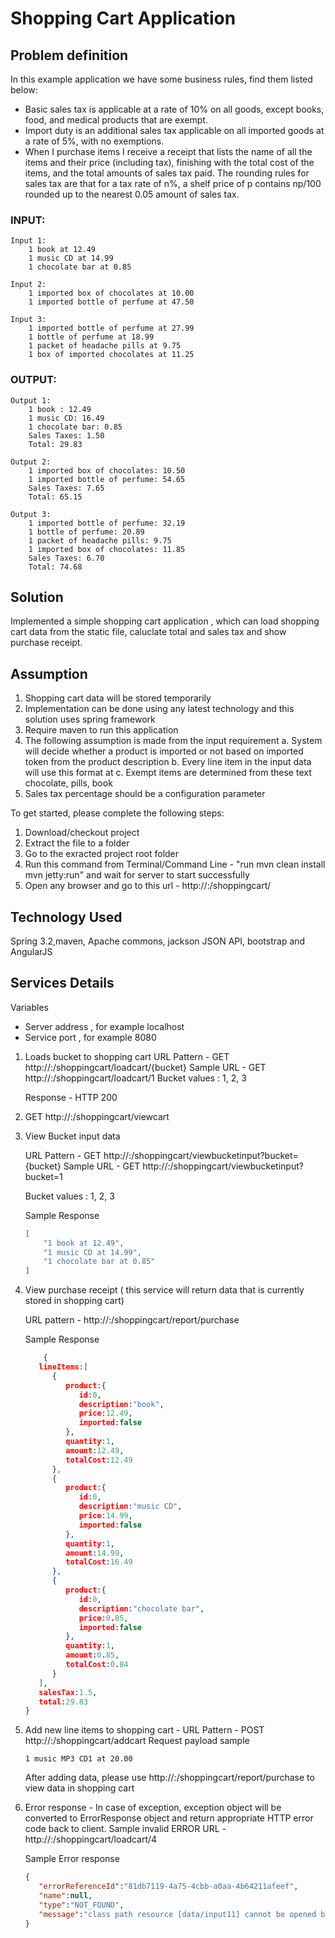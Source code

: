 # Shopping Cart Application
## Problem definition
In this example application we have some business rules, find them listed below:
- Basic sales tax is applicable at a rate of 10% on all goods, except books, food,
and medical products that are exempt. 
- Import duty is an additional sales tax applicable on all imported goods at a rate of 5%, with no exemptions.
- When I purchase items I receive a receipt that lists the name of all the items and
their price (including tax), finishing with the total cost of the items, and the total
amounts of sales tax paid. 
The rounding rules for sales tax are that for a tax rate of n%, a shelf price of p contains np/100 rounded up to the nearest 0.05 amount of sales tax.

### INPUT:

	Input 1:
		1 book at 12.49
		1 music CD at 14.99
		1 chocolate bar at 0.85
		
	Input 2:
		1 imported box of chocolates at 10.00
		1 imported bottle of perfume at 47.50
		
	Input 3:
		1 imported bottle of perfume at 27.99
		1 bottle of perfume at 18.99
		1 packet of headache pills at 9.75
		1 box of imported chocolates at 11.25

### OUTPUT:
	Output 1:
		1 book : 12.49
		1 music CD: 16.49
		1 chocolate bar: 0.85
		Sales Taxes: 1.50
		Total: 29.83
		
	Output 2:
		1 imported box of chocolates: 10.50
		1 imported bottle of perfume: 54.65
		Sales Taxes: 7.65
		Total: 65.15
		
	Output 3:
		1 imported bottle of perfume: 32.19
		1 bottle of perfume: 20.89
		1 packet of headache pills: 9.75
		1 imported box of chocolates: 11.85
		Sales Taxes: 6.70
		Total: 74.68

## Solution
Implemented a simple shopping cart application , which can load shopping cart data from the static file, caluclate total and sales tax and show purchase receipt.

## Assumption
1. Shopping cart data will be stored temporarily
2. Implementation can be done using any latest technology and this solution uses spring framework
3. Require maven to run this application
4. The following assumption is made from the input requirement
	a. System will decide whether a product is imported or not based on imported token from the product description
	b. Every line item in the input data will use this format <Qty> <imported> <desc> at <price>
     c. Exempt items are determined from these text chocolate, pills, book
5. Sales tax percentage should be a configuration parameter

To get started, please complete the following steps:
1. Download/checkout project
2. Extract the file to a folder
3. Go to the exracted project root folder
4. Run this command from Terminal/Command Line - "run mvn clean install mvn jetty:run" and wait for server to start successfully
5. Open any browser and go to this url - http://<server address>:<port>/shoppingcart/

## Technology Used
Spring 3.2,maven,  Apache commons, jackson JSON API, bootstrap and AngularJS

## Services Details

Variables
- Server address <localhost>, for example localhost
- Service port <port>, for example 8080


1. Loads bucket to shopping cart
	URL Pattern - GET http://<server address>:<port>/shoppingcart/loadcart/{bucket}
	Sample URL - GET http://<server address>:<port>/shoppingcart/loadcart/1
	Bucket values : 1, 2, 3

	Response -  HTTP 200
	
2. GET http://<server address>:<port>/shoppingcart/viewcart

3. View Bucket input data

	URL Pattern -  GET http://<server address>:<port>/shoppingcart/viewbucketinput?bucket={bucket}
	Sample URL - GET http://<server address>:<port>/shoppingcart/viewbucketinput?bucket=1

	Bucket values : 1, 2, 3
	
	Sample Response
	
	```json
	[
		"1 book at 12.49",
		"1 music CD at 14.99",
		"1 chocolate bar at 0.85"
	]
	```
	


4. View purchase receipt ( this service will return data that is currently stored in shopping cart)

	URL pattern - http://<server address>:<port>/shoppingcart/report/purchase

	Sample Response
	```json
		{
	   lineItems:[
	      {
	         product:{
	            id:0,
	            description:"book",
	            price:12.49,
	            imported:false
	         },
	         quantity:1,
	         amount:12.49,
	         totalCost:12.49
	      },
	      {
	         product:{
	            id:0,
	            description:"music CD",
	            price:14.99,
	            imported:false
	         },
	         quantity:1,
	         amount:14.99,
	         totalCost:16.49
	      },
	      {
	         product:{
	            id:0,
	            description:"chocolate bar",
	            price:0.85,
	            imported:false
	         },
	         quantity:1,
	         amount:0.85,
	         totalCost:0.84
	      }
	   ],
	   salesTax:1.5,
	   total:29.83
	}
	```

5. Add new line items to shopping cart -
	URL Pattern - POST http://<server address>:<port>/shoppingcart/addcart
	Request payload sample
    ```text
    1 music MP3 CD1 at 20.00
	```

	After adding data, please use http://<server address>:<port>/shoppingcart/report/purchase to view data in shopping cart
	
6. Error response - In case of exception, exception object will be converted to ErrorResponse object and return appropriate HTTP error code back to client. Sample invalid ERROR URL - http://<server address>:<port>/shoppingcart/loadcart/4
    
    Sample Error response
    ```json
	{
	   "errorReferenceId":"81db7119-4a75-4cbb-a0aa-4b64211afeef",
	   "name":null,
	   "type":"NOT_FOUND",
	   "message":"class path resource [data/input11] cannot be opened because it does not exist"
	}
	```
	